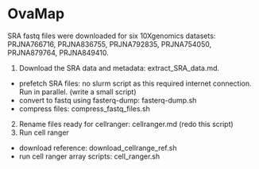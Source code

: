 # OvaMap

SRA fastq files were downloaded for six 10Xgenomics datasets: PRJNA766716, PRJNA836755, PRJNA792835, PRJNA754050, PRJNA879764, PRJNA849410.

1. Download the SRA data and metadata: extract_SRA_data.md. 
 - prefetch SRA files: no slurm script as this required internet connection. Run in parallel. (write a small script)
 - convert to fastq using fasterq-dump: fasterq-dump.sh
 - compress files: compress_fastq_files.sh
2. Rename files ready for cellranger: cellranger.md (redo this script)
4. Run cell ranger
 - download reference: download_cellrange_ref.sh
 - run cell ranger array scripts: cell_ranger.sh
